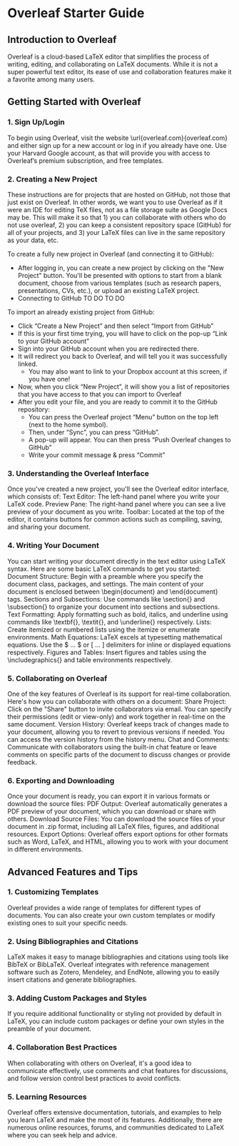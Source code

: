 # Overleaf Starter Guide

## Introduction to Overleaf
Overleaf is a cloud-based LaTeX editor that simplifies the process of writing, editing, and collaborating on LaTeX documents. While it is not a super powerful text editor, its ease of use and collaboration features make it a favorite among many users.

## Getting Started with Overleaf

### 1. Sign Up/Login
To begin using Overleaf, visit the website \url{overleaf.com}{overleaf.com} and either sign up for a new account or log in if you already have one. Use your Harvard Google account, as that will provide you with access to Overleaf’s premium subscription, and free templates.

### 2. Creating a New Project
These instructions are for projects that are hosted on GitHub, not those that just exist on Overleaf. In other words, we want you to use Overleaf as if it were an IDE for editing TeX files, not as a file storage suite as Google Docs may be. This will make it so that 1) you can collaborate with others who do not use overleaf, 2) you can keep a consistent repository space (GitHub) for all of your projects, and 3) your LaTeX files can live in the same repository as your data, etc.

To create a fully new project in Overleaf (and connecting it to GitHub):
- After logging in, you can create a new project by clicking on the "New Project" button. You'll be presented with options to start from a blank document, choose from various templates (such as research papers, presentations, CVs, etc.), or upload an existing LaTeX project.
- Connecting to GitHub TO DO TO DO

To import an already existing project from GitHub:
- Click “Create a New Project” and then select “Import from GitHub”
- If this is your first time trying, you will have to click on the pop-up “Link to your GitHub account”
- Sign into your GitHub account when you are redirected there.
- It will redirect you back to Overleaf, and will tell you it was successfully linked.
  - You may also want to link to your Dropbox account at this screen, if you have one!
- Now, when you click “New Project”, it will show you a list of repositories that you have access to that you can import to Overleaf
- After you edit your file, and you are ready to commit it to the GitHub repository:
  - You can press the Overleaf project “Menu” button on the top left (next to the home symbol). 
  - Then, under “Sync”, you can press “GitHub”. 
  - A pop-up will appear. You can then press “Push Overleaf changes to GitHub”
  - Write your commit message & press “Commit”
    
### 3. Understanding the Overleaf Interface
Once you've created a new project, you'll see the Overleaf editor interface, which consists of:
Text Editor: The left-hand panel where you write your LaTeX code.
Preview Pane: The right-hand panel where you can see a live preview of your document as you write.
Toolbar: Located at the top of the editor, it contains buttons for common actions such as compiling, saving, and sharing your document.
### 4. Writing Your Document
You can start writing your document directly in the text editor using LaTeX syntax. Here are some basic LaTeX commands to get you started:
Document Structure: Begin with a preamble where you specify the document class, packages, and settings. The main content of your document is enclosed between \begin{document} and \end{document} tags.
Sections and Subsections: Use commands like \section{} and \subsection{} to organize your document into sections and subsections.
Text Formatting: Apply formatting such as bold, italics, and underline using commands like \textbf{}, \textit{}, and \underline{} respectively.
Lists: Create itemized or numbered lists using the itemize or enumerate environments.
Math Equations: LaTeX excels at typesetting mathematical equations. Use the $ ... $ or \[ ... \] delimiters for inline or displayed equations respectively.
Figures and Tables: Insert figures and tables using the \includegraphics{} and table environments respectively.
### 5. Collaborating on Overleaf
One of the key features of Overleaf is its support for real-time collaboration. Here's how you can collaborate with others on a document:
Share Project: Click on the "Share" button to invite collaborators via email. You can specify their permissions (edit or view-only) and work together in real-time on the same document.
Version History: Overleaf keeps track of changes made to your document, allowing you to revert to previous versions if needed. You can access the version history from the history menu.
Chat and Comments: Communicate with collaborators using the built-in chat feature or leave comments on specific parts of the document to discuss changes or provide feedback.
### 6. Exporting and Downloading
Once your document is ready, you can export it in various formats or download the source files:
PDF Output: Overleaf automatically generates a PDF preview of your document, which you can download or share with others.
Download Source Files: You can download the source files of your document in .zip format, including all LaTeX files, figures, and additional resources.
Export Options: Overleaf offers export options for other formats such as Word, LaTeX, and HTML, allowing you to work with your document in different environments.
## Advanced Features and Tips
### 1. Customizing Templates
Overleaf provides a wide range of templates for different types of documents. You can also create your own custom templates or modify existing ones to suit your specific needs.
### 2. Using Bibliographies and Citations
LaTeX makes it easy to manage bibliographies and citations using tools like BibTeX or BibLaTeX. Overleaf integrates with reference management software such as Zotero, Mendeley, and EndNote, allowing you to easily insert citations and generate bibliographies.
### 3. Adding Custom Packages and Styles
If you require additional functionality or styling not provided by default in LaTeX, you can include custom packages or define your own styles in the preamble of your document.
### 4. Collaboration Best Practices
When collaborating with others on Overleaf, it's a good idea to communicate effectively, use comments and chat features for discussions, and follow version control best practices to avoid conflicts.
### 5. Learning Resources
Overleaf offers extensive documentation, tutorials, and examples to help you learn LaTeX and make the most of its features. Additionally, there are numerous online resources, forums, and communities dedicated to LaTeX where you can seek help and advice.

